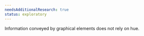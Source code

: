 ```yaml
---
needsAdditionalResearch: true
status: exploratory
---
```


Information conveyed by graphical elements does not rely on hue.
